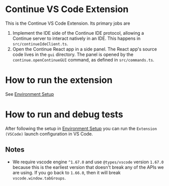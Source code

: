 # Continue VS Code Extension

This is the Continue VS Code Extension. Its primary jobs are

1. Implement the IDE side of the Continue IDE protocol, allowing a Continue server to interact natively in an IDE. This happens in `src/continueIdeClient.ts`.
2. Open the Continue React app in a side panel. The React app's source code lives in the `gui` directory. The panel is opened by the `continue.openContinueGUI` command, as defined in `src/commands.ts`.

# How to run the extension

See [Environment Setup](../CONTRIBUTING.md#environment-setup)

# How to run and debug tests

After following the setup in [Environment Setup](../CONTRIBUTING.md#environment-setup) you can run the `Extension (VSCode)` launch configuration in VS Code.

## Notes

- We require vscode engine `^1.67.0` and use `@types/vscode` version `1.67.0` because this is the earliest version that doesn't break any of the APIs we are using. If you go back to `1.66.0`, then it will break `vscode.window.tabGroups`.
